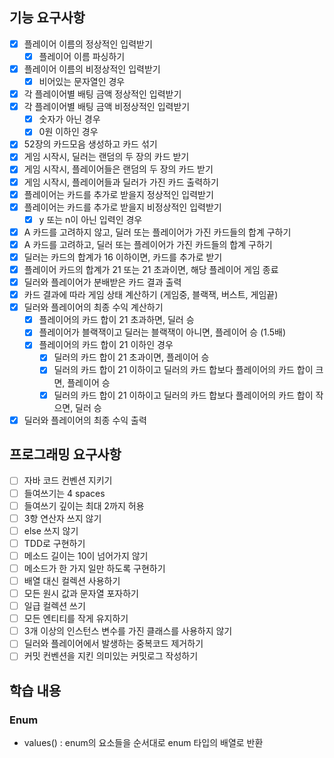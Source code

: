 ## 기능 요구사항

- [x] 플레이어 이름의 정상적인 입력받기
    - [x] 플레이어 이름 파싱하기
- [x] 플레이어 이름의 비정상적인 입력받기
    - [x] 비어있는 문자열인 경우
- [x] 각 플레이어별 배팅 금액 정상적인 입력받기
- [x] 각 플레이어별 배팅 금액 비정상적인 입력받기
    - [x] 숫자가 아닌 경우
    - [x] 0원 이하인 경우
- [x] 52장의 카드모음 생성하고 카드 섞기
- [x] 게임 시작시, 딜러는 랜덤의 두 장의 카드 받기
- [x] 게임 시작시, 플레이어들은 랜덤의 두 장의 카드 받기
- [x] 게임 시작시, 플레이어들과 딜러가 가진 카드 출력하기
- [x] 플레이어는 카드를 추가로 받을지 정상적인 입력받기
- [x] 플레이어는 카드를 추가로 받을지 비정상적인 입력받기
    - [x] y 또는 n이 아닌 입력인 경우
- [x] A 카드를 고려하지 않고, 딜러 또는 플레이어가 가진 카드들의 합계 구하기
- [x] A 카드를 고려하고, 딜러 또는 플레이어가 가진 카드들의 합계 구하기
- [x] 딜러는 카드의 합계가 16 이하이면, 카드를 추가로 받기
- [x] 플레이어 카드의 합계가 21 또는 21 초과이면, 해당 플레이어 게임 종료
- [x] 딜러와 플레이어가 분배받은 카드 결과 출력
- [x] 카드 결과에 따라 게임 상태 계산하기 (게임중, 블랙잭, 버스트, 게임끝)
- [x] 딜러와 플레이어의 최종 수익 계산하기
    - [x] 플레이어의 카드 합이 21 초과하면, 딜러 승
    - [x] 플레이어가 블랙잭이고 딜러는 블랙잭이 아니면, 플레이어 승 (1.5배)
    - [x] 플레이어의 카드 합이 21 이하인 경우
        - [x] 딜러의 카드 합이 21 초과이면, 플레이어 승
        - [x] 딜러의 카드 합이 21 이하이고 딜러의 카드 합보다 플레이어의 카드 합이 크면, 플레이어 승
        - [x] 딜러의 카드 합이 21 이하이고 딜러의 카드 합보다 플레이어의 카드 합이 작으면, 딜러 승
- [x] 딜러와 플레이어의 최종 수익 출력

## 프로그래밍 요구사항

- [ ] 자바 코드 컨벤션 지키기
- [ ] 들여쓰기는 4 spaces
- [ ] 들여쓰기 깊이는 최대 2까지 허용
- [ ] 3항 연산자 쓰지 않기
- [ ] else 쓰지 않기
- [ ] TDD로 구현하기
- [ ] 메소드 길이는 10이 넘어가지 않기
- [ ] 메소드가 한 가지 일만 하도록 구현하기
- [ ] 배열 대신 컬렉션 사용하기
- [ ] 모든 원시 값과 문자열 포자하기
- [ ] 일급 컬렉션 쓰기
- [ ] 모든 엔티티를 작게 유지하기
- [ ] 3개 이상의 인스턴스 변수를 가진 클래스를 사용하지 않기
- [ ] 딜러와 플레이어에서 발생하는 중복코드 제거하기
- [ ] 커밋 컨벤션을 지킨 의미있는 커밋로그 작성하기

## 학습 내용

### Enum

- values() : enum의 요소들을 순서대로 enum 타입의 배열로 반환